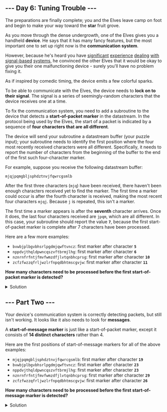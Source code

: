 ## --- Day 6: Tuning Trouble ---

The preparations are finally complete; you and the Elves leave camp on foot and begin to make your way toward the **star** fruit grove.


As you move through the dense undergrowth, one of the Elves gives you a handheld **device**. He says that it has many fancy features, but the most important one to set up right now is the **communication system**.


However, because he's heard you have [significant](https://adventofcode.com/2016/day/6) [experience](https://adventofcode.com/2016/day/25) [dealing](https://adventofcode.com/2019/day/7) [with](https://adventofcode.com/2019/day/9) [signal-based](https://adventofcode.com/2019/day/16) [systems](https://adventofcode.com/2021/day/25), he convinced the other Elves that it would be okay to give you their one malfunctioning device - surely you'll have no problem fixing it.


As if inspired by comedic timing, the device emits a few colorful sparks.


To be able to communicate with the Elves, the device needs to **lock on to their signal**. The signal is a series of seemingly-random characters that the device receives one at a time.


To fix the communication system, you need to add a subroutine to the device that detects a **start-of-packet marker** in the datastream. In the protocol being used by the Elves, the start of a packet is indicated by a sequence of **four characters that are all different**.


The device will send your subroutine a datastream buffer (your puzzle input); your subroutine needs to identify the first position where the four most recently received characters were all different. Specifically, it needs to report the number of characters from the beginning of the buffer to the end of the first such four-character marker.


For example, suppose you receive the following datastream buffer:



```
mjqjpqmgbljsphdztnvjfqwrcgsmlb
```

After the first three characters (`mjq`) have been received, there haven't been enough characters received yet to find the marker. The first time a marker could occur is after the fourth character is received, making the most recent four characters `mjqj`. Because `j` is repeated, this isn't a marker.


The first time a marker appears is after the **seventh** character arrives. Once it does, the last four characters received are `jpqm`, which are all different. In this case, your subroutine should report the value **`7`**, because the first start-of-packet marker is complete after 7 characters have been processed.


Here are a few more examples:


- `bvwbjplbgvbhsrlpgdmjqwftvncz`: first marker after character **`5`**
- `nppdvjthqldpwncqszvftbrmjlhg`: first marker after character **`6`**
- `nznrnfrfntjfmvfwmzdfjlvtqnbhcprsg`: first marker after character **`10`**
- `zcfzfwzzqfrljwzlrfnpqdbhtmscgvjw`: first marker after character **`11`**


**How many characters need to be processed before the first start-of-packet marker is detected?**


<details>
    <summary>Solution</summary>

I will use a sliding window and check if all the characters are different.

```python
possible_markers = [input_line[i:i + 4] for i in range(len(input_line) - 3)]
    for index, possible_marker in enumerate(possible_markers):
        if len(set(possible_marker)) == 4:
            break
    print(f'{index+4=}, {possible_marker=}')
```

The answer is: `1912`.

</details>


## --- Part Two ---

Your device's communication system is correctly detecting packets, but still isn't working. It looks like it also needs to look for **messages**.


A **start-of-message marker** is just like a start-of-packet marker, except it consists of **14 distinct characters** rather than 4.


Here are the first positions of start-of-message markers for all of the above examples:


- `mjqjpqmgbljsphdztnvjfqwrcgsmlb`: first marker after character **`19`**
- `bvwbjplbgvbhsrlpgdmjqwftvncz`: first marker after character **`23`**
- `nppdvjthqldpwncqszvftbrmjlhg`: first marker after character **`23`**
- `nznrnfrfntjfmvfwmzdfjlvtqnbhcprsg`: first marker after character **`29`**
- `zcfzfwzzqfrljwzlrfnpqdbhtmscgvjw`: first marker after character **`26`**


**How many characters need to be processed before the first start-of-message marker is detected?**

<details>
    <summary>Solution</summary>

There is nothing to change within the previous solution, just the window size.

The answer is: `2122`.

</details>
